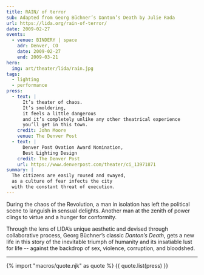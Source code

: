 ```yaml
---
title: RAIN/ of terror
sub: Adapted from Georg Büchner’s Danton’s Death by Julie Rada
url: https://lida.org/rain-of-terror/
date: 2009-02-27
events:
  - venue: BINDERY | space
    adr: Denver, CO
    date: 2009-02-27
    end: 2009-03-21
hero:
  img: art/theater/lida/rain.jpg
tags:
  - lighting
  - performance
press:
  - text: |
      It’s theater of chaos.
      It’s smoldering,
      it feels a little dangerous
      and it’s completely unlike any other theatrical experience
      you’ll get in this town.
    credit: John Moore
    venue: The Denver Post
  - text: |
      Denver Post Ovation Award Nomination,
      Best Lighting Design
    credit: The Denver Post
    url: https://www.denverpost.com/theater/ci_13971871
summary: |
  The citizens are easily roused and swayed,
  as a culture of fear infects the city
  with the constant threat of execution.
---
```


During the chaos of the Revolution,
a man in isolation has left the political scene
to languish in sensual delights.
Another man at the zenith of power
clings to virtue and a hunger for conformity.

Through the lens of LIDA’s unique aesthetic
and devised through collaborative process,
Georg Büchner’s classic *Danton’s Death*,
gets a new life in this story
of the inevitable triumph of humanity
and its insatiable lust for life --
against the backdrop of sex, violence,
corruption, and bloodshed.

------

{% import "macros/quote.njk" as quote %}
{{ quote.list(press) }}

